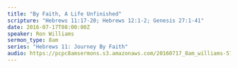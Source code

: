 ```yaml
---
title: "By Faith, A Life Unfinished"
scripture: "Hebrews 11:17-20; Hebrews 12:1-2; Genesis 27:1-41"
date: 2016-07-17T08:00:00Z
speaker: Ron Williams
sermon_type: 8am
series: "Hebrews 11: Journey By Faith"
audio: https://pcpc8amsermons.s3.amazonaws.com/20160717_8am_williams-578bd924cb1fc.mp3 
---
```



